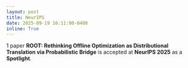 ```yaml
---
layout: post
title: NeurIPS
date: 2025-09-19 16:11:00-0400
inline: True
---
```


1 paper **ROOT: Rethinking Offline Optimization as Distributional Translation via Probabilistic Bridge** is accepted at **NeurIPS 2025** as a **Spotlight**.
